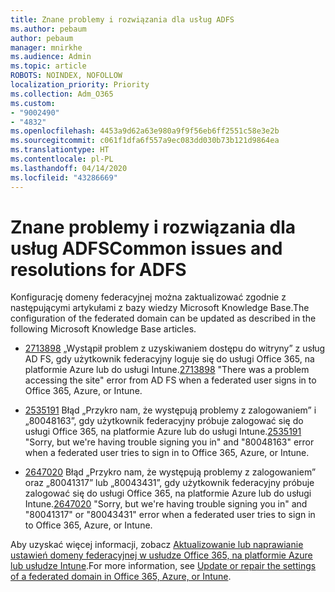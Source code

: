 ```yaml
---
title: Znane problemy i rozwiązania dla usług ADFS
ms.author: pebaum
author: pebaum
manager: mnirkhe
ms.audience: Admin
ms.topic: article
ROBOTS: NOINDEX, NOFOLLOW
localization_priority: Priority
ms.collection: Adm_O365
ms.custom:
- "9002490"
- "4832"
ms.openlocfilehash: 4453a9d62a63e980a9f9f56eb6ff2551c58e3e2b
ms.sourcegitcommit: c061f1dfa6f557a9ec083dd030b73b121d9864ea
ms.translationtype: HT
ms.contentlocale: pl-PL
ms.lasthandoff: 04/14/2020
ms.locfileid: "43286669"
---
```

# <a name="common-issues-and-resolutions-for-adfs"></a><span data-ttu-id="23fd3-102">Znane problemy i rozwiązania dla usług ADFS</span><span class="sxs-lookup"><span data-stu-id="23fd3-102">Common issues and resolutions for ADFS</span></span>

<span data-ttu-id="23fd3-103">Konfigurację domeny federacyjnej można zaktualizować zgodnie z następującymi artykułami z bazy wiedzy Microsoft Knowledge Base.</span><span class="sxs-lookup"><span data-stu-id="23fd3-103">The configuration of the federated domain can be updated as described in the following Microsoft Knowledge Base articles.</span></span>

- <span data-ttu-id="23fd3-104">[2713898](https://support.microsoft.com/help/2713898) „Wystąpił problem z uzyskiwaniem dostępu do witryny” z usług AD FS, gdy użytkownik federacyjny loguje się do usługi Office 365, na platformie Azure lub do usługi Intune.</span><span class="sxs-lookup"><span data-stu-id="23fd3-104">[2713898](https://support.microsoft.com/help/2713898)  "There was a problem accessing the site" error from AD FS when a federated user signs in to Office 365, Azure, or Intune.</span></span>

- <span data-ttu-id="23fd3-105">[2535191](https://support.microsoft.com/help/2535191) Błąd „Przykro nam, że występują problemy z zalogowaniem” i „80048163”, gdy użytkownik federacyjny próbuje zalogować się do usługi Office 365, na platformie Azure lub do usługi Intune.</span><span class="sxs-lookup"><span data-stu-id="23fd3-105">[2535191](https://support.microsoft.com/help/2535191) "Sorry, but we're having trouble signing you in" and "80048163" error when a federated user tries to sign in to Office 365, Azure, or Intune.</span></span>

- <span data-ttu-id="23fd3-106">[2647020](https://support.microsoft.com/help/2647020) Błąd „Przykro nam, że występują problemy z zalogowaniem” oraz „80041317” lub „80043431”, gdy użytkownik federacyjny próbuje zalogować się do usługi Office 365, na platformie Azure lub do usługi Intune.</span><span class="sxs-lookup"><span data-stu-id="23fd3-106">[2647020](https://support.microsoft.com/help/2647020)   "Sorry, but we're having trouble signing you in" and "80041317" or "80043431" error when a federated user tries to sign in to Office 365, Azure, or Intune.</span></span>

<span data-ttu-id="23fd3-107">Aby uzyskać więcej informacji, zobacz [Aktualizowanie lub naprawianie ustawień domeny federacyjnej w usłudze Office 365, na platformie Azure lub usłudze Intune](https://docs.microsoft.com/pl-PL/office365/troubleshoot/active-directory/update-federated-domain-office-365).</span><span class="sxs-lookup"><span data-stu-id="23fd3-107">For more information, see [Update or repair the settings of a federated domain in Office 365, Azure, or Intune](https://docs.microsoft.com/pl-PL/office365/troubleshoot/active-directory/update-federated-domain-office-365).</span></span>
